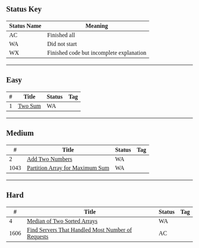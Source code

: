 <span style="font-family:Papyrus;font-size:1.1rem">

### Status Key
| Status Name | Meaning |
| - | - |
| AC | Finished all |
| WA | Did not start |
| WX | Finished code but incomplete explanation |

---

### Easy
| # | Title | Status | Tag |
| - | - | - | - |
| 1 | [Two Sum](Easy/P1/) | WA |

---

### Medium
| # | Title | Status | Tag |
| - | - | - | - |
| 2 | [Add Two Numbers](Medium/P2/) | WA |
| 1043 | [Partition Array for Maximum Sum](Medium/P1043/) | WA |

---

### Hard
| # | Title | Status | Tag |
| - | - | - | - |
| 4 | [Median of Two Sorted Arrays](Hard/P4/) | WA |
| 1606 | [Find Servers That Handled Most Number of Requests](Hard/P1606/) | AC |

</span>